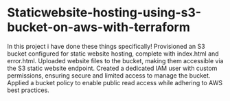 # Staticwebsite-hosting-using-s3-bucket-on-aws-with-terraform
In this project i have done these things specifically! 
Provisioned an S3 bucket configured for static website hosting, complete with index.html and error.html.
Uploaded website files to the bucket, making them accessible via the S3 static website endpoint.
Created a dedicated IAM user with custom permissions, ensuring secure and limited access to manage the bucket.
Applied a bucket policy to enable public read access while adhering to AWS best practices.
